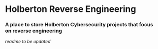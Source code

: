 # Holberton Reverse Engineering

### A place to store Holberton Cybersecurity projects that focus on reverse engineering

*readme to be updated*
